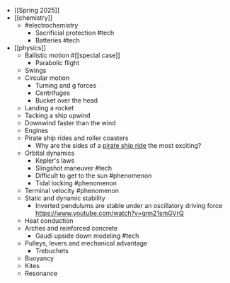 - [[Spring 2025]]
- [[chemistry]]
	- #electrochemistry
		- Sacrificial protection #tech
		- Batteries #tech
- [[physics]]
	- Ballistic motion #[[special case]]
		- Parabolic flight
	- Swings
	- Circular motion
		- Turning and g forces
		- Centrifuges
		- Bucket over the head
	- Landing a rocket
	- Tacking a ship upwind
	- Downwind faster than the wind
	- Engines
	- Pirate ship rides and roller coasters
		- Why are the sides of a [pirate ship ride](https://en.wikipedia.org/wiki/Pirate_ship_(ride)) the most exciting?
	- Orbital dynamics
		- Kepler's laws
		- Slingshot maneuver #tech
		- Difficult to get to the sun #phenomenon
		- Tidal locking #phenomenon
	- Terminal velocity #phenomenon
	- Static and dynamic stability
		- Inverted pendulums are stable under an oscillatory driving force
		  https://www.youtube.com/watch?v=gnn21smGVrQ
	- Heat conduction
	- Arches and reinforced concrete
		- Gaudi upside down modeling #tech
	- Pulleys, levers and mechanical advantage
		- Trebuchets
	- Buoyancy
	- Kites
	- Resonance